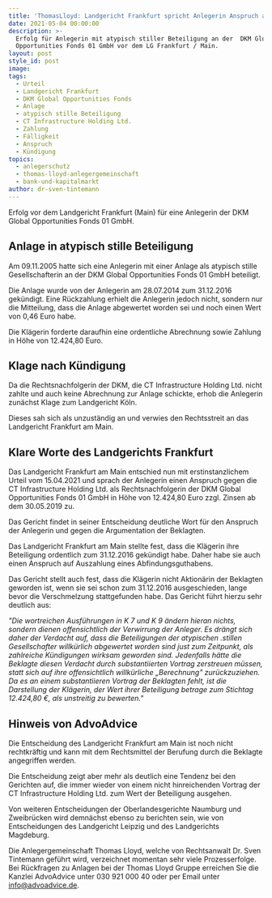 ```yaml
---
title: 'ThomasLloyd: Landgericht Frankfurt spricht Anlegerin Anspruch auf Zahlung zu.'
date: 2021-05-04 00:00:00
description: >-
  Erfolg für Anlegerin mit atypisch stiller Beteiligung an der  DKM Global
  Opportunities Fonds 01 GmbH vor dem LG Frankfurt / Main.
layout: post
style_id: post
image:
tags:
  - Urteil
  - Landgericht Frankfurt
  - DKM Global Opportunities Fonds
  - Anlage
  - atypisch stille Beteiligung
  - CT Infrastructure Holding Ltd.
  - Zahlung
  - Fälligkeit
  - Anspruch
  - Kündigung
topics:
  - anlegerschutz
  - thomas-lloyd-anlegergemeinschaft
  - bank-und-kapitalmarkt
author: dr-sven-tintemann
---
```

Erfolg vor dem Landgericht Frankfurt (Main) für eine Anlegerin der DKM Global Opportunities Fonds 01 GmbH.&nbsp;

## Anlage in atypisch stille Beteiligung

Am 09.11.2005 hatte sich eine Anlegerin mit einer Anlage als atypisch stille Gesellschafterin an der DKM Global Opportunities Fonds 01 GmbH beteiligt.&nbsp;

Die Anlage wurde von der Anlegerin am 28.07.2014 zum 31.12.2016 gekündigt. Eine Rückzahlung erhielt die Anlegerin jedoch nicht, sondern nur die Mitteilung, dass die Anlage abgewertet worden sei und noch einen Wert von 0,46 Euro habe.&nbsp;

Die Klägerin forderte daraufhin eine ordentliche Abrechnung sowie Zahlung in Höhe von 12.424,80 Euro.

## Klage nach Kündigung&nbsp;

Da die Rechtsnachfolgerin der DKM, die CT Infrastructure Holding Ltd. nicht zahlte und auch keine Abrechnung zur Anlage schickte, erhob die Anlegerin zunächst Klage zum Landgericht Köln.&nbsp;

Dieses sah sich als unzuständig an und verwies den Rechtsstreit an das Landgericht Frankfurt am Main.&nbsp;

## Klare Worte des Landgerichts Frankfurt

Das Landgericht Frankfurt am Main entschied nun mit erstinstanzlichem Urteil vom 15.04.2021 und sprach der Anlegerin einen Anspruch gegen die CT Infrastructure Holding Ltd. als Rechtsnachfolgerin der DKM Global Opportunities Fonds 01 GmbH in Höhe von 12.424,80 Euro zzgl. Zinsen ab dem 30.05.2019 zu.&nbsp;

Das Gericht findet in seiner Entscheidung deutliche Wort für den Anspruch der Anlegerin und gegen die Argumentation der Beklagten.&nbsp;

Das Landgericht Frankfurt am Main stellte fest, dass die Klägerin ihre Beteiligung ordentlich zum 31.12.2016 gekündigt habe. Daher habe sie auch einen Anspruch auf Auszahlung eines Abfindungsguthabens.&nbsp;

Das Gericht stellt auch fest, dass die Klägerin nicht Aktionärin der Beklagten geworden ist, wenn sie sei schon zum 31.12.2016 ausgeschieden, lange bevor die Verschmelzung stattgefunden habe. Das Gericht führt hierzu sehr deutlich aus:&nbsp;

*"Die wortreichen Ausführungen in K 7 und K 9 ändern hieran nichts, sondern dienen offensichtlich der Verwirrung der Anleger. Es drängt sich daher der Verdacht auf, dass die Beteiligungen der atypischen .stillen Gesellschafter willkürlich abgewertet worden sind just zum Zeitpunkt, als zahlreiche Kündigungen wirksam geworden sind. Jedenfalls hätte die Beklagte diesen Verdacht durch substantiierten Vortrag zerstreuen müssen, statt sich auf ihre offensichtlich willkürliche „Berechnung" zurückzuziehen. Da es an einem substantiieren Vortrag der Beklagten fehlt, ist die Darstellung der Klägerin, der Wert ihrer Beteiligung betrage zum Stichtag 12.424,80 €, als unstreitig zu bewerten."*

## Hinweis von AdvoAdvice

Die Entscheidung des Landgericht Frankfurt am Main ist noch nicht rechtkräftig und kann mit dem Rechtsmittel der Berufung durch die Beklagte angegriffen werden.&nbsp;

Die Entscheidung zeigt aber mehr als deutlich eine Tendenz bei den Gerichten auf, die immer wieder von einem nicht hinreichenden Vortrag der CT Infrastructure Holding Ltd. zum Wert der Beteiligung ausgehen.&nbsp;

Von weiteren Entscheidungen der Oberlandesgerichte Naumburg und Zweibrücken wird demnächst ebenso zu berichten sein, wie von Entscheidungen des Landgericht Leipzig und des Landgerichts Magdeburg.&nbsp;

Die Anlegergemeinschaft Thomas Lloyd, welche von Rechtsanwalt Dr. Sven Tintemann geführt wird, verzeichnet momentan sehr viele Prozesserfolge. Bei Rückfragen zu Anlagen bei der Thomas Lloyd Gruppe erreichen Sie die Kanzlei AdvoAdvice unter 030 921 000 40 oder per Email unter info@advoadvice.de.
